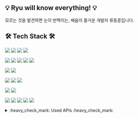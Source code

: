 ## :bulb: Ryu will know everything! :bulb:

모르는 것을 발견하면 눈이 반짝이는, 배움이 즐거운 개발자 류동훈입니다.

## 🛠 Tech Stack 🛠

<img src="https://img.shields.io/badge/Java-FF7800?style=flat&logo=coffeescript&logoColor=white"/> <img src="https://img.shields.io/badge/Python-3776AB?style=flat&logo=Python&logoColor=white"/> <img src="https://img.shields.io/badge/Javascript-F7DF1E?style=flat&logo=Javascript&logoColor=white"/> <img src="https://img.shields.io/badge/Typescript-3178C6?style=flat&logo=Typescript&logoColor=white"/> 

<img src="https://img.shields.io/badge/Springboot-6DB33F?style=flat&logo=Springboot&logoColor=white"/> <img src="https://img.shields.io/badge/Django-092E20?style=flat&logo=Django&logoColor=white"/> <img src="https://img.shields.io/badge/React-61DAFB?style=flat&logo=React&logoColor=white"/> <img src="https://img.shields.io/badge/Vue-4FC08D?style=flat&logo=Vue.js&logoColor=white"/> <img src="https://img.shields.io/badge/FastAPI-009688?style=flat&logo=fastapi&logoColor=white"/> 

<img src="https://img.shields.io/badge/MySQL-4479A1?style=flat&logo=MySQL&logoColor=white"/> <img src="https://img.shields.io/badge/Redis-DC382D?style=flat&logo=Redis&logoColor=white"/> 

<img src="https://img.shields.io/badge/Docker-2496ED?style=flat&logo=Docker&logoColor=white"/> <img src="https://img.shields.io/badge/Amazon EC2-FF9900?style=flat&logo=amazonec2&logoColor=white"/> <img src="https://img.shields.io/badge/Nginx-009639?style=flat&logo=Nginx&logoColor=white"/> 

<img src="https://img.shields.io/badge/Github-181717?style=flat&logo=github&logoColor=white"/> <img src="https://img.shields.io/badge/Gitlab-FC6D26?style=flat&logo=gitlab&logoColor=white"/>

<img src="https://img.shields.io/badge/Jira-0052CC?style=flat&logo=jira&logoColor=white"/> <img src="https://img.shields.io/badge/Slack-4A154B?style=flat&logo=slack&logoColor=white"/> <img src="https://img.shields.io/badge/Mattermost-0058CC?style=flat&logo=mattermost&logoColor=white"/> <img src="https://img.shields.io/badge/Notion-000000?style=flat&logo=notion&logoColor=white"/> <img src="https://img.shields.io/badge/Figma-F24E1E?style=flat&logo=figma&logoColor=white"/> 

<details>
<summary>:heavy_check_mark: Used APIs :heavy_check_mark:</summary>


<img src="https://img.shields.io/badge/OAuth2.0-6DB33F?style=flat&logo=Springboot&logoColor=white"/> <img src="https://img.shields.io/badge/JWT-6DB33F?style=flat&logo=Springboot&logoColor=white"/> <img src="https://img.shields.io/badge/SSE-6DB33F?style=flat&logo=Springboot&logoColor=white"/> <img src="https://img.shields.io/badge/DjangoRESTFramework-092E20?style=flat&logo=Django&logoColor=white"/> <img src="https://img.shields.io/badge/uWSGI-092E20?style=flat&logo=Django&logoColor=white"/> 


<img src="https://img.shields.io/badge/StyledConponents-DB7093?style=flat&logo=styledcomponents&logoColor=white"/> <img src="https://img.shields.io/badge/Redux-61DAFB?style=flat&logo=React&logoColor=white"/> <img src="https://img.shields.io/badge/SSE-61DAFB?style=flat&logo=React&logoColor=white"/> <img src="https://img.shields.io/badge/Vuex-4FC08D?style=flat&logo=Vue.js&logoColor=white"/>  <img src="https://img.shields.io/badge/Axios-5A29E4?style=flat&logo=axios&logoColor=white"/> <img src="https://img.shields.io/badge/Bootstrap-7952B3?style=flat&logo=bootstrap&logoColor=white"/>  


<img src="https://img.shields.io/badge/OpenAI-F24E1E?style=flat&logo=figma&logoColor=white"/> 
</details>
